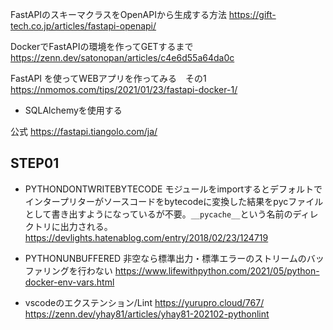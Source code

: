 FastAPIのスキーマクラスをOpenAPIから生成する方法
https://gift-tech.co.jp/articles/fastapi-openapi/

DockerでFastAPIの環境を作ってGETするまで
https://zenn.dev/satonopan/articles/c4e6d55a64da0c

FastAPI を使ってWEBアプリを作ってみる　その1
https://nmomos.com/tips/2021/01/23/fastapi-docker-1/

* SQLAlchemyを使用する

公式
https://fastapi.tiangolo.com/ja/

## STEP01

* PYTHONDONTWRITEBYTECODE
モジュールをimportするとデフォルトでインタープリターがソースコードをbytecodeに変換した結果をpycファイルとして書き出すようになっているが不要。`__pycache__`という名前のディレクトリに出力される。
https://devlights.hatenablog.com/entry/2018/02/23/124719

* PYTHONUNBUFFERED
非空なら標準出力・標準エラーのストリームのバッファリングを行わない
https://www.lifewithpython.com/2021/05/python-docker-env-vars.html

* vscodeのエクステンション/Lint
https://yurupro.cloud/767/
https://zenn.dev/yhay81/articles/yhay81-202102-pythonlint
